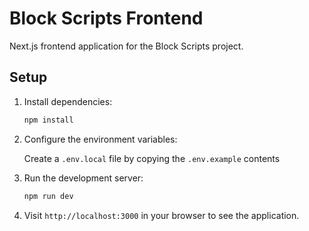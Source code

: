 # Block Scripts Frontend

Next.js frontend application for the Block Scripts project.

## Setup

1. Install dependencies:

   ```bash
   npm install
   ```

2. Configure the environment variables:

   Create a `.env.local` file by copying the `.env.example` contents

3. Run the development server:

   ```bash
   npm run dev
   ```

4. Visit `http://localhost:3000` in your browser to see the application.
